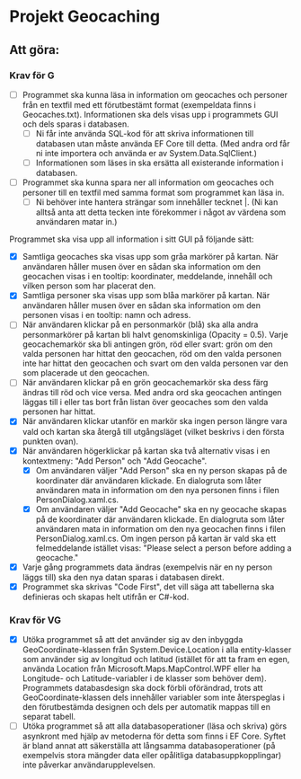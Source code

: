 # Projekt Geocaching
## Att göra:
### Krav för G
- [ ] Programmet ska kunna läsa in information om geocaches och personer från en textfil med ett förutbestämt format (exempeldata finns i Geocaches.txt). Informationen ska dels visas upp i programmets GUI och dels sparas i databasen.
  - [ ] Ni får inte använda SQL-kod för att skriva informationen till databasen utan måste använda EF Core till detta. (Med andra ord får ni inte importera och använda er av System.Data.SqlClient.)
  - [ ] Informationen som läses in ska ersätta all existerande information i databasen.
- [ ] Programmet ska kunna spara ner all information om geocaches och personer till en textfil med samma format som programmet kan läsa in.
  - [ ] Ni behöver inte hantera strängar som innehåller tecknet |. (Ni kan alltså anta att detta tecken inte förekommer i något av värdena som användaren matar in.)

Programmet ska visa upp all information i sitt GUI på följande sätt:
- [x] Samtliga geocaches ska visas upp som gråa markörer på kartan. När användaren håller musen över en sådan ska information om den geocachen visas i en tooltip: koordinater, meddelande, innehåll och vilken person som har placerat den.
- [x] Samtliga personer ska visas upp som blåa markörer på kartan. När användaren håller musen över en sådan ska information om den personen visas i en tooltip: namn och adress.
- [ ] När användaren klickar på en personmarkör (blå) ska alla andra personmarkörer på kartan bli halvt genomskinliga (Opacity = 0.5). Varje geocachemarkör ska bli antingen grön, röd eller svart: grön om den valda personen har hittat den geocachen, röd om den valda personen inte har hittat den geocachen och svart om den valda personen var den som placerade ut den geocachen.
- [ ] När användaren klickar på en grön geocachemarkör ska dess färg ändras till röd och vice versa. Med andra ord ska geocachen antingen läggas till i eller tas bort från listan över geocaches som den valda personen har hittat.
- [x] När användaren klickar utanför en markör ska ingen person längre vara vald och kartan ska återgå till utgångsläget (vilket beskrivs i den första punkten ovan).
- [x] När användaren högerklickar på kartan ska två alternativ visas i en kontextmeny: "Add Person" och "Add Geocache".
  - [x] Om användaren väljer "Add Person" ska en ny person skapas på de koordinater där användaren klickade. En dialogruta som låter användaren mata in information om den nya personen finns i filen PersonDialog.xaml.cs.
  - [x] Om användaren väljer "Add Geocache" ska en ny geocache skapas på de koordinater där användaren klickade. En dialogruta som låter användaren mata in information om den nya geocachen finns i filen PersonDialog.xaml.cs. Om ingen person på kartan är vald ska ett felmeddelande istället visas: "Please select a person before adding a geocache."
- [x] Varje gång programmets data ändras (exempelvis när en ny person läggs till) ska den nya datan sparas i databasen direkt.
- [x] Programmet ska skrivas "Code First", det vill säga att tabellerna ska definieras och skapas helt utifrån er C#-kod.

### Krav för VG
- [x] Utöka programmet så att det använder sig av den inbyggda GeoCoordinate-klassen från System.Device.Location i alla entity-klasser som använder sig av longitud och latitud (istället för att ta fram en egen, använda Location från Microsoft.Maps.MapControl.WPF eller ha Longitude- och Latitude-variabler i de klasser som behöver dem). Programmets databasdesign ska dock förbli oförändrad, trots att GeoCoordinate-klassen dels innehåller variabler som inte återspeglas i den förutbestämda designen och dels per automatik mappas till en separat tabell.
- [ ] Utöka programmet så att alla databasoperationer (läsa och skriva) görs asynkront med hjälp av metoderna för detta som finns i EF Core. Syftet är bland annat att säkerställa att långsamma databasoperationer (på exempelvis stora mängder data eller opålitliga databasuppkopplingar) inte påverkar användarupplevelsen.
